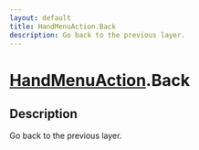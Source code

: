 ```yaml
---
layout: default
title: HandMenuAction.Back
description: Go back to the previous layer.
---
```

# [HandMenuAction]({{site.url}}/Pages/Reference/HandMenuAction.html).Back

## Description
Go back to the previous layer.

